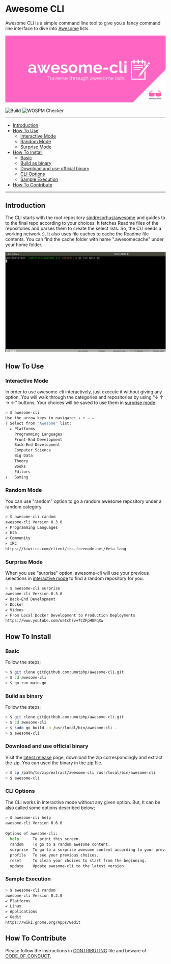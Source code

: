 # Awesome CLI

Awesome CLI is a simple command line tool to give you a fancy command line interface to dive into [Awesome](https://github.com/sindresorhus/awesome) lists.

![AWESOME CLI](./assets/images/awesome-cli-banner.png)

![Build](https://github.com/umutphp/awesome-cli/workflows/Test%20&%20Build/badge.svg) ![WOSPM Checker](https://github.com/umutphp/awesome-cli/workflows/WOSPM%20Checker/badge.svg)

---
<!-- START doctoc generated TOC please keep comment here to allow auto update -->
<!-- DON'T EDIT THIS SECTION, INSTEAD RE-RUN doctoc TO UPDATE -->


- [Introduction](#introduction)
- [How To Use](#how-to-use)
  - [Interactive Mode](#interactive-mode)
  - [Random Mode](#random-mode)
  - [Surprise Mode](#surprise-mode)
- [How To Install](#how-to-install)
  - [Basic](#basic)
  - [Build as binary](#build-as-binary)
  - [Download and use official binary](#download-and-use-official-binary)
  - [CLI Options](#cli-options)
  - [Sample Execution](#sample-execution)
- [How To Contribute](#how-to-contribute)

<!-- END doctoc generated TOC please keep comment here to allow auto update -->
---

## Introduction

The CLI starts with the root repository [sindresorhus/awesome](https://github.com/sindresorhus/awesome) and guides to to the final repo according to your choices. It fetches Readme files of the repositories and parses them to create the select lists. So, the CLI needs a working network :). It also uses file caches to cache the Readme file contents. You can find the cache folder with name ".awesomecache" under your home folder.

![Avesome-cli Sample](./assets/images/awesome-cli.gif)

## How To Use

### Interactive Mode

In order to use awesome-cli interactively, just execute it without giving any option. You will walk through the categories and repositories by using "↓ ↑ → ←" buttons. Your choices will be saved to use them in [surprise mode](#surprise-mode).

```bash
> $ awesome-cli
Use the arrow keys to navigate: ↓ ↑ → ← 
? Select from 'Awesome' list: 
  ▸ Platforms
    Programming Languages
    Front-End Development
    Back-End Development
    Computer Science
    Big Data
    Theory
    Books
    Editors
↓   Gaming
```

### Random Mode

You can use "random" option to go a random awesome repository under a random category.

```bash
> $ awesome-cli random
awesome-cli Version 0.3.0
✔ Programming Languages
✔ Eta
✔ Community
✔ IRC
https://kiwiirc.com/client/irc.freenode.net/#eta-lang
```

### Surprise Mode

When you use "surprise" option, awesome-cli will use your previous selections in [interactive mode](#interactive-mode) to find a random repository for you.

```bash
> $ awesome-cli surprise
awesome-cli Version 0.3.0
✔ Back-End Development
✔ Docker
✔ Videos
✔ From Local Docker Development to Production Deployments
https://www.youtube.com/watch?v=7CZFpHUPqXw
```

## How To Install

### Basic

Follow the steps;

```bash
> $ git clone git@github.com:umutphp/awesome-cli.git
> $ cd awesome-cli
> $ go run main.go
```

### Build as binary

Follow the steps;

```bash
> $ git clone git@github.com:umutphp/awesome-cli.git
> $ cd awesome-cli
> $ sudo go build -o /usr/local/bin/awesome-cli .
> $ awesome-cli
```

### Download and use official binary

Visit the [latest release](https://github.com/umutphp/awesome-cli/releases/latest) page, download the zip correspondingly and extract the zip. You can used the binary in the zip file. 

```bash
> $ cp /path/to/zip/extract/awesome-cli /usr/local/bin/awesome-cli
> $ awesome-cli
```

### CLI Options

The CLI works in interactive mode without any given option. But, It can be also called some options described below;

```bash
> $ awesome-cli help
awesome-cli Version 0.6.0

Options of awesome-cli:
  help      To print this screen.
  random    To go to a random awesome content.
  surprise  To go to a surprise awesome content according to your previos choices.
  profile   To see your previous choices.
  reset     To clean your choices to start from the beginning.
  update    Update awesome-cli to the latest version.
```

### Sample Execution

```bash
> $ awesome-cli random
awesome-cli Version 0.2.0
✔ Platforms
✔ Linux
✔ Applications
✔ Gedit
https://wiki.gnome.org/Apps/Gedit
```

## How To Contribute
Please follow the instructions in [CONTRIBUTING](CONTRIBUTING.md) file and beware of [CODE_OF_CONDUCT](CODE_OF_CONDUCT).
